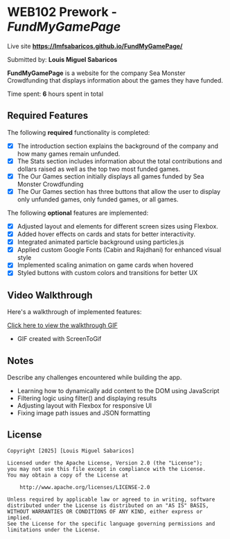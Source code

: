 # WEB102 Prework - *FundMyGamePage* 

Live site **https://lmfsabaricos.github.io/FundMyGamePage/**

Submitted by: **Louis Miguel Sabaricos**

**FundMyGamePage** is a website for the company Sea Monster Crowdfunding that displays information about the games they have funded.

Time spent: **6** hours spent in total

## Required Features

The following **required** functionality is completed:

* [x] The introduction section explains the background of the company and how many games remain unfunded.
* [x] The Stats section includes information about the total contributions and dollars raised as well as the top two most funded games.
* [x] The Our Games section initially displays all games funded by Sea Monster Crowdfunding
* [x] The Our Games section has three buttons that allow the user to display only unfunded games, only funded games, or all games.

The following **optional** features are implemented:
* [x] Adjusted layout and elements for different screen sizes using Flexbox.
* [x] Added hover effects on cards and stats for better interactivity.
* [x] Integrated animated particle background using particles.js 
* [x] Applied custom Google Fonts (Cabin and Rajdhani) for enhanced visual style
* [x] Implemented scaling animation on game cards when hovered
* [x] Styled buttons with custom colors and transitions for better UX

## Video Walkthrough

Here's a walkthrough of implemented features:

[Click here to view the walkthrough GIF](https://drive.google.com/file/d/1QIPqFhEDWpiQOBFSS56yn2X3XfpfSRj0/view?usp=sharing)

- GIF created with ScreenToGif

## Notes

Describe any challenges encountered while building the app.
- Learning how to dynamically add content to the DOM using JavaScript
- Filtering logic using filter() and displaying results
- Adjusting layout with Flexbox for responsive UI
- Fixing image path issues and JSON formatting


## License

    Copyright [2025] [Louis Miguel Sabaricos]

    Licensed under the Apache License, Version 2.0 (the "License");
    you may not use this file except in compliance with the License.
    You may obtain a copy of the License at

        http://www.apache.org/licenses/LICENSE-2.0

    Unless required by applicable law or agreed to in writing, software
    distributed under the License is distributed on an "AS IS" BASIS,
    WITHOUT WARRANTIES OR CONDITIONS OF ANY KIND, either express or implied.
    See the License for the specific language governing permissions and
    limitations under the License.
